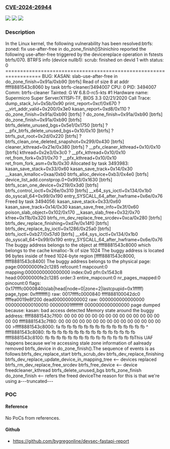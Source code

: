 ### [CVE-2024-26944](https://cve.mitre.org/cgi-bin/cvename.cgi?name=CVE-2024-26944)
![](https://img.shields.io/static/v1?label=Product&message=Linux&color=blue)
![](https://img.shields.io/static/v1?label=Version&message=1da177e4c3f4%3C%2034ca809e055e%20&color=brighgreen)
![](https://img.shields.io/static/v1?label=Vulnerability&message=n%2Fa&color=brighgreen)

### Description

In the Linux kernel, the following vulnerability has been resolved:btrfs: zoned: fix use-after-free in do_zone_finish()Shinichiro reported the following use-after-free triggered by the devicereplace operation in fstests btrfs/070. BTRFS info (device nullb1): scrub: finished on devid 1 with status: 0 ================================================================== BUG: KASAN: slab-use-after-free in do_zone_finish+0x91a/0xb90 [btrfs] Read of size 8 at addr ffff8881543c8060 by task btrfs-cleaner/3494007 CPU: 0 PID: 3494007 Comm: btrfs-cleaner Tainted: G        W          6.8.0-rc5-kts #1 Hardware name: Supermicro Super Server/X11SPi-TF, BIOS 3.3 02/21/2020 Call Trace:  <TASK>  dump_stack_lvl+0x5b/0x90  print_report+0xcf/0x670  ? __virt_addr_valid+0x200/0x3e0  kasan_report+0xd8/0x110  ? do_zone_finish+0x91a/0xb90 [btrfs]  ? do_zone_finish+0x91a/0xb90 [btrfs]  do_zone_finish+0x91a/0xb90 [btrfs]  btrfs_delete_unused_bgs+0x5e1/0x1750 [btrfs]  ? __pfx_btrfs_delete_unused_bgs+0x10/0x10 [btrfs]  ? btrfs_put_root+0x2d/0x220 [btrfs]  ? btrfs_clean_one_deleted_snapshot+0x299/0x430 [btrfs]  cleaner_kthread+0x21e/0x380 [btrfs]  ? __pfx_cleaner_kthread+0x10/0x10 [btrfs]  kthread+0x2e3/0x3c0  ? __pfx_kthread+0x10/0x10  ret_from_fork+0x31/0x70  ? __pfx_kthread+0x10/0x10  ret_from_fork_asm+0x1b/0x30  </TASK> Allocated by task 3493983:  kasan_save_stack+0x33/0x60  kasan_save_track+0x14/0x30  __kasan_kmalloc+0xaa/0xb0  btrfs_alloc_device+0xb3/0x4e0 [btrfs]  device_list_add.constprop.0+0x993/0x1630 [btrfs]  btrfs_scan_one_device+0x219/0x3d0 [btrfs]  btrfs_control_ioctl+0x26e/0x310 [btrfs]  __x64_sys_ioctl+0x134/0x1b0  do_syscall_64+0x99/0x190  entry_SYSCALL_64_after_hwframe+0x6e/0x76 Freed by task 3494056:  kasan_save_stack+0x33/0x60  kasan_save_track+0x14/0x30  kasan_save_free_info+0x3f/0x60  poison_slab_object+0x102/0x170  __kasan_slab_free+0x32/0x70  kfree+0x11b/0x320  btrfs_rm_dev_replace_free_srcdev+0xca/0x280 [btrfs]  btrfs_dev_replace_finishing+0xd7e/0x14f0 [btrfs]  btrfs_dev_replace_by_ioctl+0x1286/0x25a0 [btrfs]  btrfs_ioctl+0xb27/0x57d0 [btrfs]  __x64_sys_ioctl+0x134/0x1b0  do_syscall_64+0x99/0x190  entry_SYSCALL_64_after_hwframe+0x6e/0x76 The buggy address belongs to the object at ffff8881543c8000  which belongs to the cache kmalloc-1k of size 1024 The buggy address is located 96 bytes inside of  freed 1024-byte region [ffff8881543c8000, ffff8881543c8400) The buggy address belongs to the physical page: page:00000000fe2c1285 refcount:1 mapcount:0 mapping:0000000000000000 index:0x0 pfn:0x1543c8 head:00000000fe2c1285 order:3 entire_mapcount:0 nr_pages_mapped:0 pincount:0 flags: 0x17ffffc0000840(slab|head|node=0|zone=2|lastcpupid=0x1fffff) page_type: 0xffffffff() raw: 0017ffffc0000840 ffff888100042dc0 ffffea0019e8f200 dead000000000002 raw: 0000000000000000 0000000000100010 00000001ffffffff 0000000000000000 page dumped because: kasan: bad access detected Memory state around the buggy address:  ffff8881543c7f00: 00 00 00 00 00 00 00 00 00 00 00 00 00 00 00 00  ffff8881543c7f80: 00 00 00 00 00 00 00 00 00 00 00 00 00 00 00 00 >ffff8881543c8000: fa fb fb fb fb fb fb fb fb fb fb fb fb fb fb fb                                                        ^  ffff8881543c8080: fb fb fb fb fb fb fb fb fb fb fb fb fb fb fb fb  ffff8881543c8100: fb fb fb fb fb fb fb fb fb fb fb fb fb fb fb fbThis UAF happens because we're accessing stale zone information of aalready removed btrfs_device in do_zone_finish().The sequence of events is as follows:btrfs_dev_replace_start  btrfs_scrub_dev   btrfs_dev_replace_finishing    btrfs_dev_replace_update_device_in_mapping_tree <-- devices replaced    btrfs_rm_dev_replace_free_srcdev     btrfs_free_device                              <-- device freedcleaner_kthread btrfs_delete_unused_bgs  btrfs_zone_finish   do_zone_finish              <-- refers the freed deviceThe reason for this is that we're using a---truncated---

### POC

#### Reference
No PoCs from references.

#### Github
- https://github.com/bygregonline/devsec-fastapi-report

